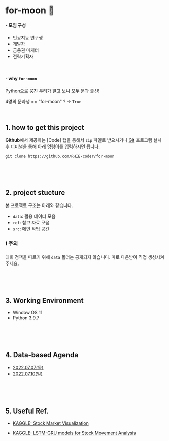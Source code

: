 # for-moon :full_moon_with_face:

#### - 모임 구성
 - 인공지능 연구생
 - 개발자
 - 금융권 마케터
 - 전략기획자

<br>

#### - why `for-moon`

Python으로 뭉친 우리가 알고 보니 모두 문과 출신!

4명의 문과생 == "for-moon" ? -> `True`

<br>

## 1. how to get this project

**Github**에서 제공하는 [Code] 탭을 통해서 `zip` 파일로 받으시거나 [Git](https://git-scm.com/downloads) 프로그램 설치 후 터미널을 통해 아래 명령어를 입력하시면 됩니다.

```git
git clone https://github.com/RHIE-coder/for-moon
```

<br><br><br>

## 2. project stucture

본 프로젝트 구조는 아래와 같습니다.

 - `data`: 활용 데이터 모음
 - `ref`: 참고 자료 모음
 - `src`: 메인 작업 공간

### :exclamation: 주의

대회 정책을 따르기 위해 `data` 폴더는 공개되지 않습니다. 따로 다운받아 직접 생성시켜주세요.

<br><br><br>

## 3. Working Environment

 - Window OS 11
 - Python 3.9.7

<br><br><br>

## 4. Data-based Agenda

 - [2022.07.07(목)](./docs/20220707.md)
 - [2022.07.10(일)](./docs/20220710.md)


<br><br><br>

## 5. Useful Ref.

 - [KAGGLE: Stock Market Visualization](https://www.kaggle.com/code/kratisaxena/stock-market-technical-indicators-visualization)

 - [KAGGLE: LSTM-GRU models for Stock Movement Analysis](https://www.kaggle.com/code/kratisaxena/lstm-gru-models-for-stock-movement-analysis/notebook)
